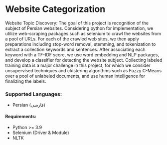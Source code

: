 # Website Categorization
Website Topic Discovery: The goal of this project is recognition of the subject of Persian websites. Considering python for implementation, we utilize web-scraping packages such as selenium to crawl the websites from a pool of URLs. For each of the crawled web sites, we then apply preparations including stop-word removal, stemming, and tokenization to extract a collection keywords and sentences. After associating each keyword with a TF-IDF score, we use word embedding and NLP packages, and develop a classifier for detecting the website subject. Collecting labeled training data is a major challenge in this project, for which we consider unsupervised techniques and clustering algorithms such as Fuzzy C-Means over a pool of unlabeled documents, and use human intelligence for finalizing the labels.

### Supported Languages:
* Persian (فارسی)

#### Requirements:
* Python >= 3.9
* Selenium (Driver & Module)
* NLTK

